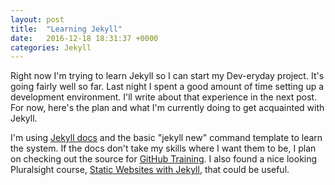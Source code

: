 ```yaml
---
layout: post
title:  "Learning Jekyll"
date:   2016-12-18 18:31:37 +0000
categories: Jekyll
---
```

Right now I'm trying to learn Jekyll so I can start my Dev-eryday project. It's going fairly well so far. Last night I spent a good amount of time setting up a development environment. I'll write about that experience in the next post. For now, here's the plan and what I'm currently doing to get acquainted with Jekyll.

I'm using [Jekyll docs][jekyll-docs] and the basic "jekyll new" command template to learn the system. If the docs don't take my skills where I want them to be, I plan on checking out the source for [GitHub Training][github-training-source]. I also found a nice looking Pluralsight course, [Static Websites with Jekyll][pluralsight-course], that could be useful.

[jekyll-docs]: http://jekyllrb.com/docs/home
[github-training-source]: https://github.com/github/training-kit
[pluralsight-course]: https://app.pluralsight.com/library/courses/static-websites-with-jekyll/table-of-contents